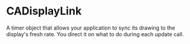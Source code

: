 #  CADisplayLink

A timer object that allows your application to sync its drawing to the display's fresh rate. You direct it on what to do during each update call. 
